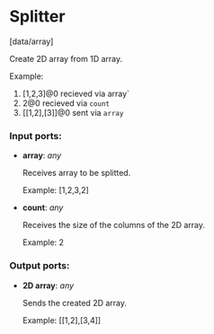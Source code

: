 # Splitter

[data/array]

Create 2D array from 1D array.

Example:
1. [1,2,3]@0 recieved via  array`
2. 2@0 recieved via  `count`
3.  [[1,2],[3]]@0 sent via `array` 

### Input ports:

* __array__: _any_

    Receives array to be splitted.
    
    Example:
    [1,2,3,2]



* __count__: _any_

    Receives the size of the columns of the 2D array.
    
    Example:
    2



### Output ports:

* __2D array__: _any_

    Sends the created 2D array.
    
    Example:
    [[1,2],[3,4]]



